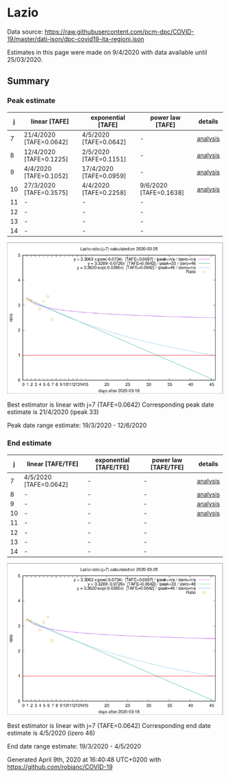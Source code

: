 # Lazio


Data source: https://raw.githubusercontent.com/pcm-dpc/COVID-19/master/dati-json/dpc-covid19-ita-regioni.json

Estimates in this page were made on 9/4/2020 with data available until 25/03/2020.


## Summary 

### Peak estimate 
|j|linear [TAFE]|exponential [TAFE]|power law [TAFE]|details|
|---|----|-----------|---------|-------|
|7|21/4/2020 [TAFE=0.0642]|4/5/2020 [TAFE=0.0642]|-|[analysis](COVID-19_lazio_j7_2020-03-25.md)|
|8|12/4/2020 [TAFE=0.1225]|2/5/2020 [TAFE=0.1151]|-|[analysis](COVID-19_lazio_j8_2020-03-25.md)|
|9|4/4/2020 [TAFE=0.1052]|17/4/2020 [TAFE=0.0959]|-|[analysis](COVID-19_lazio_j9_2020-03-25.md)|
|10|27/3/2020 [TAFE=0.3575]|4/4/2020 [TAFE=0.2258]|9/6/2020 [TAFE=0.1638]|[analysis](COVID-19_lazio_j10_2020-03-25.md)|
|11|-|-|-||
|12|-|-|-||
|13|-|-|-||
|14|-|-|-||

![best peak estimate](COVID-19_lazio_j7_2020-03-25.png)

Best estimator is linear with j=7 (TAFE=0.0642)
Corresponding peak date estimate is 21/4/2020 (ipeak 33)


Peak date range estimate: 19/3/2020 - 12/6/2020

### End estimate 
|j|linear [TAFE/TFE]|exponential [TAFE/TFE]|power law [TAFE/TFE]|details|
|---|----|-----------|---------|-------|
|7|4/5/2020 [TAFE=0.0642]|-|-|[analysis](COVID-19_lazio_j7_2020-03-25.md)|
|8|-|-|-|[analysis](COVID-19_lazio_j8_2020-03-25.md)|
|9|-|-|-|[analysis](COVID-19_lazio_j9_2020-03-25.md)|
|10|-|-|-|[analysis](COVID-19_lazio_j10_2020-03-25.md)|
|11|-|-|-||
|12|-|-|-||
|13|-|-|-||
|14|-|-|-||

![best zero estimate](COVID-19_lazio_j7_2020-03-25.png)

Best estimator is linear with j=7 (TAFE=0.0642)
Corresponding end date estimate is 4/5/2020 (izero 46)


End date range estimate: 19/3/2020 - 4/5/2020

Generated April 9th, 2020 at 16:40:48 UTC+0200 with https://github.com/robianc/COVID-19
